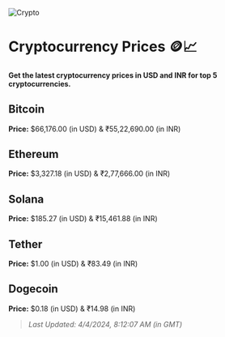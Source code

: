 
![Crypto](https://www.techguide.com.au/wp-content/uploads/2020/11/crypto3.jpeg)

# Cryptocurrency Prices 🪙📈

#### Get the latest cryptocurrency prices in USD and INR for top 5 cryptocurrencies.

## Bitcoin

**Price:** $66,176.00 (in USD) & ₹55,22,690.00 (in INR)

## Ethereum

**Price:** $3,327.18 (in USD) & ₹2,77,666.00 (in INR)

## Solana

**Price:** $185.27 (in USD) & ₹15,461.88 (in INR)

## Tether

**Price:** $1.00 (in USD) & ₹83.49 (in INR)

## Dogecoin

**Price:** $0.18 (in USD) & ₹14.98 (in INR)

> _Last Updated: 4/4/2024, 8:12:07 AM (in GMT)_
